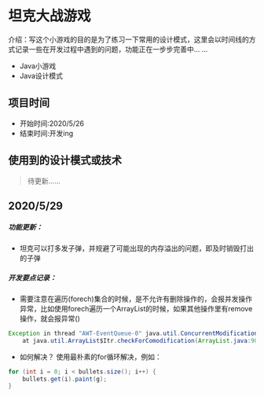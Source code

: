 # 坦克大战游戏
介绍：写这个小游戏的目的是为了练习一下常用的设计模式，这里会以时间线的方式记录一些在开发过程中遇到的问题，功能正在一步步完善中... ...
* Java小游戏
* Java设计模式

## 项目时间
* 开始时间:2020/5/26
* 结束时间:开发ing 

## 使用到的设计模式或技术
> 待更新......





## 2020/5/29
 
##### 功能更新：
* 坦克可以打多发子弹，并规避了可能出现的内存溢出的问题，即及时销毁打出的子弹

##### 开发要点记录：
* 需要注意在遍历(forech)集合的时候，是不允许有删除操作的，会报并发操作异常，比如使用forech遍历一个ArrayList的时候，如果其他操作里有remove操作，就会报异常()

``` java
Exception in thread "AWT-EventQueue-0" java.util.ConcurrentModificationException
    at java.util.ArrayList$Itr.checkForComodification(ArrayList.java:901)
```
* 如何解决？
使用最朴素的for循环解决，例如：

``` java
for (int i = 0; i < bullets.size(); i++) {
    bullets.get(i).paint(g);
}
```



